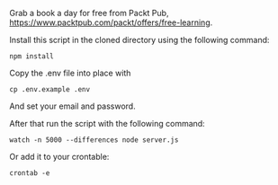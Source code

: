 Grab a book a day for free from Packt Pub, https://www.packtpub.com/packt/offers/free-learning.

Install this script in the cloned directory using the following command:

    npm install

Copy the .env file into place with

    cp .env.example .env

And set your email and password.

After that run the script with the following command:

    watch -n 5000 --differences node server.js

Or add it to your crontable:

    crontab -e

